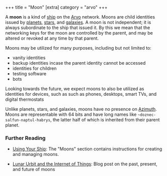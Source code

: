 +++
title = "Moon"
[extra]
category = "arvo"
+++

A **moon** is a kind of [ship](/reference/glossary/ship) on the [Arvo](/reference/glossary/arvo) network. Moons
are child identities issued by [planets](/reference/glossary/planet), [stars](/reference/glossary/stars), and
[galaxies](/reference/glossary/galaxy). A moon is not independent; it is always subordinate to
the ship that issued it. By this we mean that the networking keys for the moon
are controlled by the parent, and may be altered or revoked at any time by that parent.

Moons may be utilized for many purposes, including but not limited to:
 - vanity identities
 - backup identities incase the parent identity cannot be accessed
 - identities for children
 - testing software
 - bots

Looking towards the future, we expect moons to also be utilized as identities
for devices, such as such as phones, desktops, smart TVs, and digital thermostats

Unlike planets, stars, and galaxies, moons have no presence on
[Azimuth](/reference/glossary/azimuth). Moons are representable with 64 bits and have long names
like `~doznec-salfun-naptul-habrys`, the latter half of which is inherited from
their parent planet.

### Further Reading

- [Using Your Ship](/using/os/getting-started#moons): The "Moons" section contains instructions for creating and managing moons.

- [Lunar Urbit and the Internet of Things](/blog/iot): Blog post on the
  past, present, and future of moons

